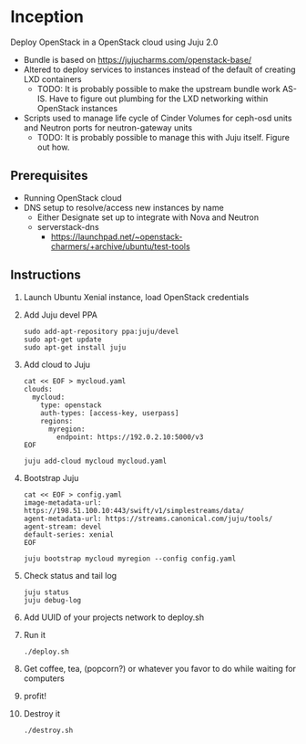 Inception
=========

Deploy OpenStack in a OpenStack cloud using Juju 2.0

- Bundle is based on https://jujucharms.com/openstack-base/
- Altered to deploy services to instances instead of the default of creating
  LXD containers
  - TODO: It is probably possible to make the upstream bundle work AS-IS. Have
          to figure out plumbing for the LXD networking within OpenStack
          instances
- Scripts used to manage life cycle of Cinder Volumes for ceph-osd units and
  Neutron ports for neutron-gateway units
  - TODO: It is probably possible to manage this with Juju itself. Figure out
          how.

Prerequisites
-------------
- Running OpenStack cloud
- DNS setup to resolve/access new instances by name
  - Either Designate set up to integrate with Nova and Neutron
  - serverstack-dns
    - https://launchpad.net/~openstack-charmers/+archive/ubuntu/test-tools

Instructions
------------
1. Launch Ubuntu Xenial instance, load OpenStack credentials
2. Add Juju devel PPA
 
    ```
    sudo add-apt-repository ppa:juju/devel
    sudo apt-get update
    sudo apt-get install juju
    ```

3. Add cloud to Juju

    ```
    cat << EOF > mycloud.yaml
    clouds:
      mycloud:
        type: openstack
        auth-types: [access-key, userpass]
        regions:
          myregion:
            endpoint: https://192.0.2.10:5000/v3
    EOF
    ```
    ```
    juju add-cloud mycloud mycloud.yaml
    ```

4. Bootstrap Juju
    ```
    cat << EOF > config.yaml
    image-metadata-url: https://198.51.100.10:443/swift/v1/simplestreams/data/
    agent-metadata-url: https://streams.canonical.com/juju/tools/
    agent-stream: devel
    default-series: xenial
    EOF
    ```
    ```
    juju bootstrap mycloud myregion --config config.yaml
    ```

5. Check status and tail log

    ```
    juju status
    juju debug-log
    ```

6. Add UUID of your projects network to deploy.sh
7. Run it

    ```
    ./deploy.sh
    ```

8. Get coffee, tea, (popcorn?) or whatever you favor to do while waiting for
   computers
42. profit!
51. Destroy it

    ```
    ./destroy.sh
    ```
